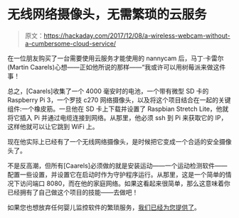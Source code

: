 # 无线网络摄像头，无需繁琐的云服务

> 原文：<https://hackaday.com/2017/12/08/a-wireless-webcam-without-a-cumbersome-cloud-service/>

在一位朋友购买了一台需要使用云服务才能使用的 nannycam 后，马丁·卡雷尔(Martin Caarels)心想——正如他所说的那样——“我或许可以用树莓派来做这件事！

总之，[Caarels]收集了一个 4000 毫安时的电池，一个带有微型 SD 卡的 Raspberry Pi 3，一个罗技 c270 网络摄像头，以及将这个项目结合在一起的关键组件:一个橡皮筋。一旦他在 SD 卡上下载并设置了 Raspbian Stretch Lite，他就将它插入 Pi 并通过电缆连接到网络。从那里，他必须 ssh 到 Pi 来获取它的 IP，这样他就可以让它跳到 WiFi 上。

现在他实际上已经有了一个无线网络摄像头，是时候把它变成一个合适的安全摄像头了。

不是反高潮，但所有[Caarels]必须做的就是安装运动——一个运动检测软件——配置一些设置，并设置它在启动时作为守护程序运行。从那里，这是一个简单的情况下访问端口 8080，而在他的家庭网络。如果这看起来很简单，那么这意味着你已经拥有了自己做这个项目的技能——去做吧！

如果您也想放弃任何婴儿监控软件的繁琐服务，[我们已经为您提供了](https://hackaday.com/2017/10/21/fruitnanny-the-raspberry-pi-baby-monitor-for-geeks/)。